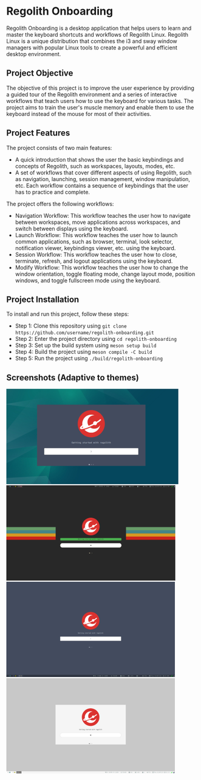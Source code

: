 # Regolith Onboarding

Regolith Onboarding is a desktop application that helps users to learn and master the keyboard shortcuts and workflows of Regolith Linux. Regolith Linux is a unique distribution that combines the i3 and sway window managers with popular Linux tools to create a powerful and efficient desktop environment.

## Project Objective

The objective of this project is to improve the user experience by providing a guided tour of the Regolith environment and a series of interactive workflows that teach users how to use the keyboard for various tasks. The project aims to train the user's muscle memory and enable them to use the keyboard instead of the mouse for most of their activities.

## Project Features

The project consists of two main features:

- A quick introduction that shows the user the basic keybindings and concepts of Regolith, such as workspaces, layouts, modes, etc.
- A set of workflows that cover different aspects of using Regolith, such as navigation, launching, session management, window manipulation, etc. Each workflow contains a sequence of keybindings that the user has to practice and complete.

The project offers the following workflows:

- Navigation Workflow: This workflow teaches the user how to navigate between workspaces, move applications across workspaces, and switch between displays using the keyboard.
- Launch Workflow: This workflow teaches the user how to launch common applications, such as browser, terminal, look selector, notification viewer, keybindings viewer, etc. using the keyboard.
- Session Workflow: This workflow teaches the user how to close, terminate, refresh, and logout applications using the keyboard.
- Modify Workflow: This workflow teaches the user how to change the window orientation, toggle floating mode, change layout mode, position windows, and toggle fullscreen mode using the keyboard.

## Project Installation

To install and run this project, follow these steps:

- Step 1: Clone this repository using `git clone https://github.com/username/regolith-onboarding.git`
- Step 2: Enter the project directory using `cd regolith-onboarding`
- Step 3: Set up the build system using `meson setup build`
- Step 4: Build the project using `meson compile -C build`
- Step 5: Run the project using `./build/regolith-onboarding`

## Screenshots (Adaptive to themes)
<img alt="Sample1"
        height="250" src=https://github.com/DeepanshuPratik/Regolith_Onboarding/blob/main/resources/sample1.jpeg />
<img alt="Sample2"
        height="250" src=https://github.com/DeepanshuPratik/Regolith_Onboarding/blob/main/resources/sample3.jpeg />
<img alt="Sample2"
        height="250" src=https://github.com/DeepanshuPratik/Regolith_Onboarding/blob/main/resources/sample4.jpeg />
<img alt="Sample2"
        height="250" src=https://github.com/DeepanshuPratik/Regolith_Onboarding/blob/main/resources/regolith%20light%20theme.jpeg />





